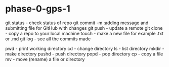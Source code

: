 # phase-0-gps-1
git status - check status of repo
git commit -m :adding message and submitting file for GitHub with changes
git push - update a remote 
git clone - copy a repo to your local machine
touch - make a new file for example .txt or .md
git log - see all the commits made

 
 pwd - print working directory
 cd - change directory
 ls - list directory
 mkdir - make directory
 pushd - push directory
 popd - pop directory
 cp - copy a file
 mv - move (rename) a file or directory
 
